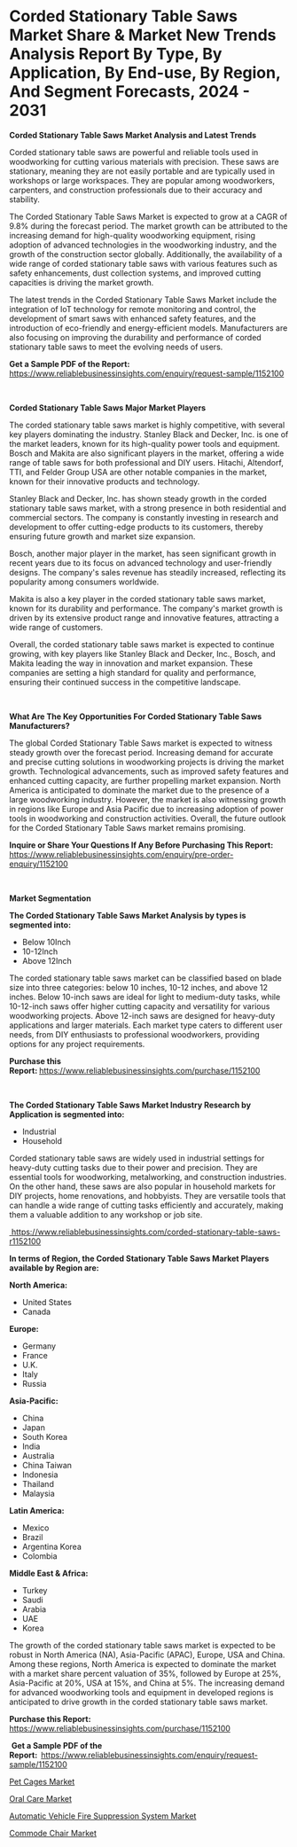 <p><h1>Corded Stationary Table Saws Market Share & Market New Trends Analysis Report By Type, By Application, By End-use, By Region, And Segment Forecasts, 2024 - 2031</h1></p><p><strong>Corded Stationary Table Saws Market Analysis and Latest Trends</strong></p>
<p><p>Corded stationary table saws are powerful and reliable tools used in woodworking for cutting various materials with precision. These saws are stationary, meaning they are not easily portable and are typically used in workshops or large workspaces. They are popular among woodworkers, carpenters, and construction professionals due to their accuracy and stability.</p><p>The Corded Stationary Table Saws Market is expected to grow at a CAGR of 9.8% during the forecast period. The market growth can be attributed to the increasing demand for high-quality woodworking equipment, rising adoption of advanced technologies in the woodworking industry, and the growth of the construction sector globally. Additionally, the availability of a wide range of corded stationary table saws with various features such as safety enhancements, dust collection systems, and improved cutting capacities is driving the market growth.</p><p>The latest trends in the Corded Stationary Table Saws Market include the integration of IoT technology for remote monitoring and control, the development of smart saws with enhanced safety features, and the introduction of eco-friendly and energy-efficient models. Manufacturers are also focusing on improving the durability and performance of corded stationary table saws to meet the evolving needs of users.</p></p>
<p><strong>Get a Sample PDF of the Report:&nbsp;</strong> <a href="https://www.reliablebusinessinsights.com/enquiry/request-sample/1152100">https://www.reliablebusinessinsights.com/enquiry/request-sample/1152100</a></p>
<p>&nbsp;</p>
<p><strong>Corded Stationary Table Saws Major Market Players</strong></p>
<p><p>The corded stationary table saws market is highly competitive, with several key players dominating the industry. Stanley Black and Decker, Inc. is one of the market leaders, known for its high-quality power tools and equipment. Bosch and Makita are also significant players in the market, offering a wide range of table saws for both professional and DIY users. Hitachi, Altendorf, TTI, and Felder Group USA are other notable companies in the market, known for their innovative products and technology.</p><p>Stanley Black and Decker, Inc. has shown steady growth in the corded stationary table saws market, with a strong presence in both residential and commercial sectors. The company is constantly investing in research and development to offer cutting-edge products to its customers, thereby ensuring future growth and market size expansion.</p><p>Bosch, another major player in the market, has seen significant growth in recent years due to its focus on advanced technology and user-friendly designs. The company's sales revenue has steadily increased, reflecting its popularity among consumers worldwide.</p><p>Makita is also a key player in the corded stationary table saws market, known for its durability and performance. The company's market growth is driven by its extensive product range and innovative features, attracting a wide range of customers.</p><p>Overall, the corded stationary table saws market is expected to continue growing, with key players like Stanley Black and Decker, Inc., Bosch, and Makita leading the way in innovation and market expansion. These companies are setting a high standard for quality and performance, ensuring their continued success in the competitive landscape.</p></p>
<p>&nbsp;</p>
<p><strong>What Are The Key Opportunities For Corded Stationary Table Saws Manufacturers?</strong></p>
<p><p>The global Corded Stationary Table Saws market is expected to witness steady growth over the forecast period. Increasing demand for accurate and precise cutting solutions in woodworking projects is driving the market growth. Technological advancements, such as improved safety features and enhanced cutting capacity, are further propelling market expansion. North America is anticipated to dominate the market due to the presence of a large woodworking industry. However, the market is also witnessing growth in regions like Europe and Asia Pacific due to increasing adoption of power tools in woodworking and construction activities. Overall, the future outlook for the Corded Stationary Table Saws market remains promising.</p></p>
<p><strong>Inquire or Share Your Questions If Any Before Purchasing This Report:</strong> <a href="https://www.reliablebusinessinsights.com/enquiry/pre-order-enquiry/1152100">https://www.reliablebusinessinsights.com/enquiry/pre-order-enquiry/1152100</a></p>
<p>&nbsp;</p>
<p><strong>Market Segmentation</strong></p>
<p><strong>The Corded Stationary Table Saws Market Analysis by types is segmented into:</strong></p>
<p><ul><li>Below 10Inch</li><li>10-12Inch</li><li>Above 12Inch</li></ul></p>
<p><p>The corded stationary table saws market can be classified based on blade size into three categories: below 10 inches, 10-12 inches, and above 12 inches. Below 10-inch saws are ideal for light to medium-duty tasks, while 10-12-inch saws offer higher cutting capacity and versatility for various woodworking projects. Above 12-inch saws are designed for heavy-duty applications and larger materials. Each market type caters to different user needs, from DIY enthusiasts to professional woodworkers, providing options for any project requirements.</p></p>
<p><strong>Purchase this Report:&nbsp;</strong><a href="https://www.reliablebusinessinsights.com/purchase/1152100">https://www.reliablebusinessinsights.com/purchase/1152100</a></p>
<p>&nbsp;</p>
<p><strong>The Corded Stationary Table Saws Market Industry Research by Application is segmented into:</strong></p>
<p><ul><li>Industrial</li><li>Household</li></ul></p>
<p><p>Corded stationary table saws are widely used in industrial settings for heavy-duty cutting tasks due to their power and precision. They are essential tools for woodworking, metalworking, and construction industries. On the other hand, these saws are also popular in household markets for DIY projects, home renovations, and hobbyists. They are versatile tools that can handle a wide range of cutting tasks efficiently and accurately, making them a valuable addition to any workshop or job site.</p></p>
<p><a href="https://www.reliablebusinessinsights.com/corded-stationary-table-saws-r1152100">&nbsp;https://www.reliablebusinessinsights.com/corded-stationary-table-saws-r1152100</a></p>
<p><strong>In terms of Region, the Corded Stationary Table Saws Market Players available by Region are:</strong></p>
<p>
    <p> <strong> North America: </strong>
        <ul>
            <li>United States</li>
            <li>Canada</li>
        </ul>
        </p> 
    <p> <strong> Europe: </strong>
        <ul>
            <li>Germany</li>
            <li>France</li>
            <li>U.K.</li>
            <li>Italy</li>
            <li>Russia</li>
        </ul>
        </p> 
    <p> <strong> Asia-Pacific: </strong>
        <ul>
            <li>China</li>
            <li>Japan</li>
            <li>South Korea</li>
            <li>India</li>
            <li>Australia</li>
            <li>China Taiwan</li>
            <li>Indonesia</li>
            <li>Thailand</li>
            <li>Malaysia</li>
        </ul>
        </p> 
    <p> <strong> Latin America: </strong>
        <ul>
            <li>Mexico</li>
            <li>Brazil</li>
            <li>Argentina Korea</li>
            <li>Colombia</li>
        </ul>
        </p> 
    <p> <strong> Middle East & Africa: </strong>
        <ul>
            <li>Turkey</li>
            <li>Saudi</li>
            <li>Arabia</li>
            <li>UAE</li>
            <li>Korea</li>
        </ul>
    </p>
    </p>
<p><p>The growth of the corded stationary table saws market is expected to be robust in North America (NA), Asia-Pacific (APAC), Europe, USA and China. Among these regions, North America is expected to dominate the market with a market share percent valuation of 35%, followed by Europe at 25%, Asia-Pacific at 20%, USA at 15%, and China at 5%. The increasing demand for advanced woodworking tools and equipment in developed regions is anticipated to drive growth in the corded stationary table saws market.</p></p>
<p><strong>Purchase this Report: </strong><a href="https://www.reliablebusinessinsights.com/purchase/1152100">https://www.reliablebusinessinsights.com/purchase/1152100</a></p>
<p>&nbsp;<strong>Get a Sample PDF of the Report:&nbsp;&nbsp;</strong><a href="https://www.reliablebusinessinsights.com/enquiry/request-sample/1152100">https://www.reliablebusinessinsights.com/enquiry/request-sample/1152100</a></p>
<p><strong></strong></p>
<p><p><a href="https://medium.com/@teguhbavarian07_99894/pet-cages-market-industry-trends-and-forecast-for-period-from-2024-to-2031-319511ed44c4">Pet Cages Market</a></p><p><a href="https://medium.com/@cukilcantik89/oral-care-market-forecasts-market-trends-and-impact-analysis-2024-2031-73092388b2e6">Oral Care Market</a></p><p><a href="https://github.com/rslnowrouzi/Market-Research-Report-List-1/blob/main/automatic-vehicle-fire-suppression-system-market.md">Automatic Vehicle Fire Suppression System Market</a></p><p><a href="https://medium.com/@josefahauck2023/global-commode-chair-market-exploring-market-share-market-trends-and-future-growth-fdcb341ab433">Commode Chair Market</a></p></p>